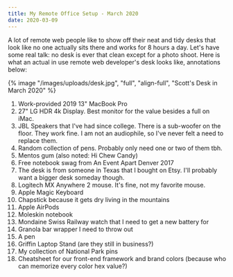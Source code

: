 ```yaml
---
title: My Remote Office Setup - March 2020
date: 2020-03-09
---
```

A lot of remote web people like to show off their neat and tidy desks that look like no one actually sits there and works for 8 hours a day. Let's have some real talk: no desk is ever that clean except for a photo shoot. Here is what an actual in use remote web developer's desk looks like, annotations below:

{% image "/images/uploads/desk.jpg", "full", "align-full", "Scott's Desk in March 2020" %}

1. Work-provided 2019 13" MacBook Pro
2. 27" LG HDR 4k Display. Best monitor for the value besides a full on iMac.
3. JBL Speakers that I've had since college. There is a sub-woofer on the floor. They work fine. I am not an audiophile, so I've never felt a need to replace them.
4. Random collection of pens. Probably only need one or two of them tbh.
5. Mentos gum (also noted: Hi Chew Candy)
6. Free notebook swag from An Event Apart Denver 2017
7. The desk is from someone in Texas that I bought on Etsy. I'll probably want a bigger desk someday though.
8. Logitech MX Anywhere 2 mouse. It's fine, not my favorite mouse.
9. Apple Magic Keyboard
10. Chapstick because it gets dry living in the mountains
11. Apple AirPods
12. Moleskin notebook
13. Mondaine Swiss Railway watch that I need to get a new battery for
14. Granola bar wrapper I need to throw out
15. A pen
16. Griffin Laptop Stand (are they still in business?)
17. My collection of National Park pins
18. Cheatsheet for our front-end framework and brand colors (because who can memorize every color hex value?)